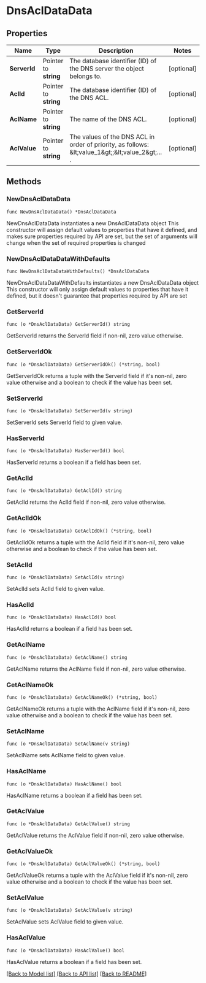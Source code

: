 # DnsAclDataData

## Properties

Name | Type | Description | Notes
------------ | ------------- | ------------- | -------------
**ServerId** | Pointer to **string** | The database identifier (ID) of the DNS server the object belongs to. | [optional] 
**AclId** | Pointer to **string** | The database identifier (ID) of the DNS ACL. | [optional] 
**AclName** | Pointer to **string** | The name of the DNS ACL. | [optional] 
**AclValue** | Pointer to **string** | The values of the DNS ACL in order of priority, as follows: &amp;lt;value_1&amp;gt;;&amp;lt;value_2&amp;gt;... . | [optional] 

## Methods

### NewDnsAclDataData

`func NewDnsAclDataData() *DnsAclDataData`

NewDnsAclDataData instantiates a new DnsAclDataData object
This constructor will assign default values to properties that have it defined,
and makes sure properties required by API are set, but the set of arguments
will change when the set of required properties is changed

### NewDnsAclDataDataWithDefaults

`func NewDnsAclDataDataWithDefaults() *DnsAclDataData`

NewDnsAclDataDataWithDefaults instantiates a new DnsAclDataData object
This constructor will only assign default values to properties that have it defined,
but it doesn't guarantee that properties required by API are set

### GetServerId

`func (o *DnsAclDataData) GetServerId() string`

GetServerId returns the ServerId field if non-nil, zero value otherwise.

### GetServerIdOk

`func (o *DnsAclDataData) GetServerIdOk() (*string, bool)`

GetServerIdOk returns a tuple with the ServerId field if it's non-nil, zero value otherwise
and a boolean to check if the value has been set.

### SetServerId

`func (o *DnsAclDataData) SetServerId(v string)`

SetServerId sets ServerId field to given value.

### HasServerId

`func (o *DnsAclDataData) HasServerId() bool`

HasServerId returns a boolean if a field has been set.

### GetAclId

`func (o *DnsAclDataData) GetAclId() string`

GetAclId returns the AclId field if non-nil, zero value otherwise.

### GetAclIdOk

`func (o *DnsAclDataData) GetAclIdOk() (*string, bool)`

GetAclIdOk returns a tuple with the AclId field if it's non-nil, zero value otherwise
and a boolean to check if the value has been set.

### SetAclId

`func (o *DnsAclDataData) SetAclId(v string)`

SetAclId sets AclId field to given value.

### HasAclId

`func (o *DnsAclDataData) HasAclId() bool`

HasAclId returns a boolean if a field has been set.

### GetAclName

`func (o *DnsAclDataData) GetAclName() string`

GetAclName returns the AclName field if non-nil, zero value otherwise.

### GetAclNameOk

`func (o *DnsAclDataData) GetAclNameOk() (*string, bool)`

GetAclNameOk returns a tuple with the AclName field if it's non-nil, zero value otherwise
and a boolean to check if the value has been set.

### SetAclName

`func (o *DnsAclDataData) SetAclName(v string)`

SetAclName sets AclName field to given value.

### HasAclName

`func (o *DnsAclDataData) HasAclName() bool`

HasAclName returns a boolean if a field has been set.

### GetAclValue

`func (o *DnsAclDataData) GetAclValue() string`

GetAclValue returns the AclValue field if non-nil, zero value otherwise.

### GetAclValueOk

`func (o *DnsAclDataData) GetAclValueOk() (*string, bool)`

GetAclValueOk returns a tuple with the AclValue field if it's non-nil, zero value otherwise
and a boolean to check if the value has been set.

### SetAclValue

`func (o *DnsAclDataData) SetAclValue(v string)`

SetAclValue sets AclValue field to given value.

### HasAclValue

`func (o *DnsAclDataData) HasAclValue() bool`

HasAclValue returns a boolean if a field has been set.


[[Back to Model list]](../README.md#documentation-for-models) [[Back to API list]](../README.md#documentation-for-api-endpoints) [[Back to README]](../README.md)


